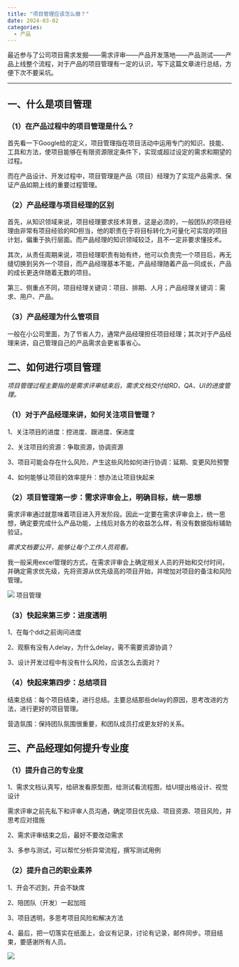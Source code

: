 ```yaml
---
title: "项目管理应该怎么做？"
date: 2024-03-02
categories:
  - 产品
---
```



最近参与了公司项目需求发掘——需求评审——产品开发落地——产品测试——产品上线整个流程，对于产品的项目管理有一定的认识，写下这篇文章进行总结，方便下次不要采坑。

<!-- more -->

---

## 一、什么是项目管理

### （1）在产品过程中的项目管理是什么？

首先看一下Google给的定义，项目管理指在项目活动中运用专门的知识、技能、工具和方法，使项目能够在有限资源限定条件下，实现或超过设定的需求和期望的过程。

而在产品设计、开发过程中，项目管理是产品（项目）经理为了实现产品需求、保证产品如期上线的重要过程管理。

### （2）产品经理与项目经理的区别

首先，从知识领域来说，项目经理要求技术背景，这是必须的，一般团队的项目经理由非常有项目经验的RD担当，他的职责在于将目标转化为可量化可实现的项目计划，偏重于执行层面。而产品经理的知识领域较泛，且不一定非要求懂技术。

其次，从责任周期来说，项目经理职责有始有终，他可以负责完一个项目后，再无缝切换到另外一个项目，而产品经理基本不能，产品经理随着产品一同成长，产品的成长更迭伴随着无数的项目。

第三、侧重点不同，项目经理关键词：项目、排期、人月；产品经理关键词：需求、用户、产品。

### （3）产品经理为什么管项目

一般在小公司里面，为了节省人力，通常产品经理担任项目经理；其次对于产品经理来讲，自己管理自己的产品需求会更省事省心。

## 二、如何进行项目管理

*项目管理过程主要指的是需求评审结束后，需求文档交付给RD、QA、UI的进度管理。*

### （1）对于产品经理来讲，如何关注项目管理？

1、关注项目的进度：控进度、跟进度、保进度

2、关注项目的资源：争取资源，协调资源

3、项目可能会存在什么风险，产生这些风险如何进行协调：延期、变更风险预警

4、如何能够让项目的效率提升：想办法让项目快起来

### （2）项目管理第一步：需求评审会上，明确目标，统一思想

需求评审通过就意味着项目进入开发阶段。因此一定要在需求评审会上，统一思想，确定要完成什么产品功能，上线后对各方的收益怎么样，有没有数据指标辅助验证。

*需求文档要公开，能够让每个工作人员观看。*

我一般采用excel管理的方式，在需求评审会上确定相关人员的开始和交付时间，并确定需求优先级，先将资源从优先级高的项目开始，并增加对项目的备注和风险管理。

![](../../../assets/images/placeholder.png) 项目管理

### （3）快起来第三步：进度透明

1、在每个ddl之前询问进度

2、观察有没有人delay，为什么delay，需不需要资源协调？

3、设计开发过程中有没有什么风险，应该怎么去面对？

### （4）快起来第四步：总结项目

结束总结：每个项目结束，进行总结。主要总结那些delay的原因，思考改进的方法，进行更好的项目管理。

营造氛围：保持团队氛围很重要，和团队成员打成更友好的关系。

## 三、产品经理如何提升专业度

### （1）提升自己的专业度

1、需求文档认真写，给研发看原型图，给测试看流程图，给UI提出格设计、视觉设计

需求评审之前先私下和评审人员沟通，确定项目优先级、项目资源、项目风险，并思考应对措施

2、需求评审结束之后，最好不要改动需求

3、多参与测试，可以帮忙分析异常流程，撰写测试用例

### （2）提升自己的职业素养

1、开会不迟到，开会不缺席

2、陪团队（开发）一起加班

3、项目透明，多思考项目风险和解决方法

4、最后，把一切落实在纸面上，会议有记录，讨论有记录，邮件同步。项目结束，要感谢所有人员。

![](../../../assets/images/placeholder.png)